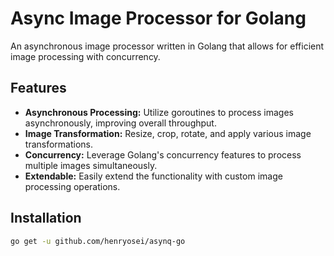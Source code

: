 # Async Image Processor for Golang

An asynchronous image processor written in Golang that allows for efficient image processing with concurrency.

## Features

- **Asynchronous Processing:** Utilize goroutines to process images asynchronously, improving overall throughput.
- **Image Transformation:** Resize, crop, rotate, and apply various image transformations.
- **Concurrency:** Leverage Golang's concurrency features to process multiple images simultaneously.
- **Extendable:** Easily extend the functionality with custom image processing operations.

## Installation

```bash
go get -u github.com/henryosei/asynq-go
